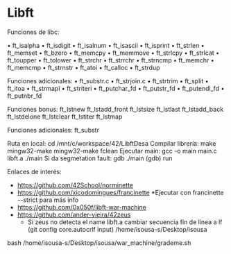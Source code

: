 # Libft

Funciones de libc:

• ft_isalpha
• ft_isdigit
• ft_isalnum
• ft_isascii
• ft_isprint
• ft_strlen
• ft_memset
• ft_bzero
• ft_memcpy
• ft_memmove
• ft_strlcpy
• ft_strlcat
• ft_toupper
• ft_tolower
• ft_strchr
• ft_strrchr
• ft_strncmp
• ft_memchr
• ft_memcmp
• ft_strnstr
• ft_atoi
• ft_calloc
• ft_strdup

Funciones adicionales:
• ft_substr.c
• ft_strjoin.c
• ft_strtrim
• ft_split
• ft_itoa
• ft_strmapi
• ft_striteri
• ft_putchar_fd
• ft_putstr_fd
• ft_putendl_fd
• ft_putnbr_fd

Funciones bonus:
ft_lstnew
ft_lstadd_front
ft_lstsize
ft_lstlast
ft_lstadd_back
ft_lstdelone
ft_lstclear
ft_lstiter
ft_lstmap


Funciones adicionales:
ft_substr

Ruta en local:
	cd /mnt/c/workspace/42/LibftDesa
Compilar librería: 
	make
	mingw32-make
	mingw32-make fclean
Ejecutar main: 
	gcc -o main main.c libft.a
	./main
Si da segmetation fault:
	gdb ./main
	(gdb) run




Enlaces de interés:
- https://github.com/42School/norminette
- https://github.com/xicodomingues/francinette
	*Ejecutar con francinette --strict para más info
- https://github.com/0x050f/libft-war-machine
- https://github.com/ander-vieira/42zeus
	* Si zeus no detecta el name libft.a cambiar secuencia fin de línea a lf (git config core.autocrlf input)
/home/isousa-s/Desktop/isousa

bash /home/isousa-s/Desktop/isousa/war_machine/grademe.sh